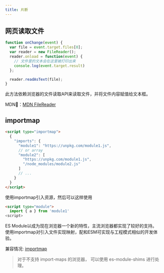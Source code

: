 ```yaml
---
title: 片断
---
```


## 网页读取文件
```js
function onChange(event) {
  var file = event.target.files[0];
  var reader = new FileReader();
  reader.onload = function(event) {
    // 文件里的文本会在这里被打印出来
    console.log(event.target.result)
  };

  reader.readAsText(file);
}
```
此方法依赖浏览器的文件读取API来读取文件，并将文件内容赋值给文本框。

MDN🔗：[MDN FileReader](https://developer.mozilla.org/zh-CN/docs/Web/API/FileReader)

## importmap
```html
<script type="importmap">
  {
    "imports": {
      "module1": "https://unpkg.com/module1.js", 
      // or array
      "module2": [
        "https://unpkg.com/module1.js",
        "/node_modules/module2.js"
      ]
      // ...
    }
  }
</script>
```
使用importmap引入资源，然后可以这样使用
```html
<script type="module">
  import { a } from 'module1'
<script>
```
ES Module以成为现在浏览器一个新的特性，主流浏览器都实现了较好的支持。使用importmap对引入文件实现映射，配和ESM可实现与工程模式相似的开发体验。

兼容情况: [importmap](https://caniuse.com/?search=importmap)
> 对于不支持 import-maps 的浏览器， 可以使用 es-module-shims 进行处理。
